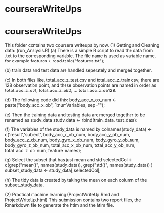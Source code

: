 # courseraWriteUps

# courseraWriteUps

This folder contains two coursera writeups by now.
(1) Getting and Cleaning data: (run_Analysis.R)
   (a) There is a simple R script to read the data from .txt to the corresponding variable. The file name is used as variable name, for example  features <-read.table("features.txt");

   (b) train data and test data are handled seperately and merged together. 
   
   (c) In both files like, total_acc_z_test.csv and total_acc_z_train.csv, there are 128 observation point, and these observation points are named in order as total_acc_z_ob1, total_acc_z_ob2, ... total_acc_z_ob128. 

   (d) The following code did this: 
        body_acc_x_ob_num <- paste("body_acc_x_ob", 1:numVariables, sep="");

   (e) Then the training data and testing data are merged together to be renamed as study_data
        study_data <- rbind(train_data, test_data); 
   
   (f) The variables of the study_data is named by
       colnames(study_data) <- c('result','subject', body_acc_x_ob_num, body_acc_y_ob_num, body_acc_z_ob_num,
                          body_gyro_x_ob_num, body_gyro_y_ob_num, body_gyro_z_ob_num,
                          total_acc_x_ob_num, total_acc_y_ob_num, total_acc_z_ob_num,
                          feature_names); 

   (g) Select the subset that has just mean and std
             selectedCol <- c(grep("mean()", names(study_data)),
                             grep("std()", names(study_data))
                              )
             subset_study_data <- study_data[,selectedCol];

   (h) The tidy data is created by taking the mean on each column of the subset_study_data.

    

   

   

(2) Practical machine learning (ProjectWriteUp.Rmd and ProjectWriteUp.html)
  This submission contains two report files, the Rmarkdown file to generate the htlm and the htlm file. 
